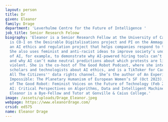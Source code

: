 ```yaml
---
layout: person
title: Dr
given: Eleanor
family: Drage
department: 'Leverhulme Centre for the Future of Intelligence '
job_title: Senior Research Feloow
biography: 'Eleanor is a Senior Research Fellow at the University of Cambridge. She
  is CO-I on the Desirable Digitalisations project and PI on the Ammagamma project,
  an AI ethics and regulation project that helps companies respond to the EU AI act.
  She also uses feminist and anti-racist ideas to improve society’s understanding
  of AI, for example, to demonstrate why AI-powered hiring tools can’t de-bias hiring,
  and why AI can’t make neutral predictions about which protests are likely to turn
  violent. She is the co-host of The Good Robot Podcast, where she interviews top
  scholars and technologists about AI ethics, and is a TikToker for Carole Cadwalladr''s
  All The Citizens'' data rights channel. She’s the author of An Experience of the
  Impossible: The Planetary Humanism of European Women’s SF (Oct 2023), and co-editor
  of The Good Robot: Feminist Voices on the Future of Technology (Feb 2024), and Feminist
  AI: Critical Perspectives on Algorithms, Data and Intelligent Machines (Oct 2023).
  Eleanor is a Bye-Fellow and Tutor at Gonville & Caius College.'
image: /assets/uploads/Drage_Eleanor.jpeg
webpage: https://www.eleanordrage.com/
crsid: ed575
name: Eleanor Drage
---
```

